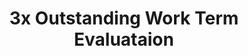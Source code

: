 ---
title: 3x Outstanding Work Term Evaluataion
resume-order: 2
type: distinctions
time: 2016 - 2017
show: false
description: Given superior ranking by employer for every work term
---